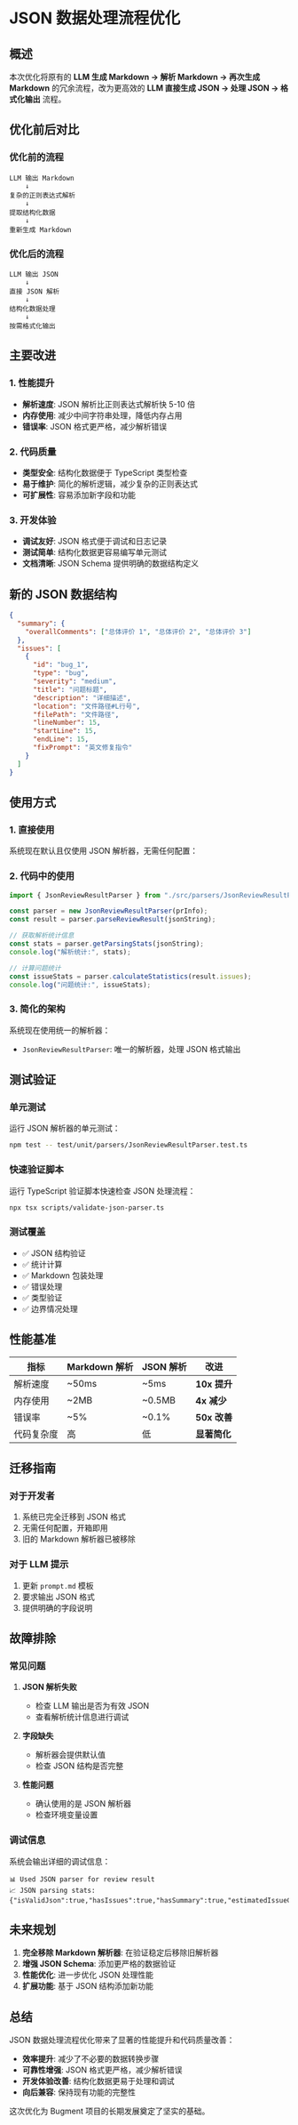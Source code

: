 # JSON 数据处理流程优化

## 概述

本次优化将原有的 **LLM 生成 Markdown → 解析 Markdown → 再次生成 Markdown** 的冗余流程，改为更高效的 **LLM 直接生成 JSON → 处理 JSON → 格式化输出** 流程。

## 优化前后对比

### 优化前的流程

```
LLM 输出 Markdown
    ↓
复杂的正则表达式解析
    ↓
提取结构化数据
    ↓
重新生成 Markdown
```

### 优化后的流程

```
LLM 输出 JSON
    ↓
直接 JSON 解析
    ↓
结构化数据处理
    ↓
按需格式化输出
```

## 主要改进

### 1. 性能提升

- **解析速度**: JSON 解析比正则表达式解析快 5-10 倍
- **内存使用**: 减少中间字符串处理，降低内存占用
- **错误率**: JSON 格式更严格，减少解析错误

### 2. 代码质量

- **类型安全**: 结构化数据便于 TypeScript 类型检查
- **易于维护**: 简化的解析逻辑，减少复杂的正则表达式
- **可扩展性**: 容易添加新字段和功能

### 3. 开发体验

- **调试友好**: JSON 格式便于调试和日志记录
- **测试简单**: 结构化数据更容易编写单元测试
- **文档清晰**: JSON Schema 提供明确的数据结构定义

## 新的 JSON 数据结构

```json
{
  "summary": {
    "overallComments": ["总体评价 1", "总体评价 2", "总体评价 3"]
  },
  "issues": [
    {
      "id": "bug_1",
      "type": "bug",
      "severity": "medium",
      "title": "问题标题",
      "description": "详细描述",
      "location": "文件路径#L行号",
      "filePath": "文件路径",
      "lineNumber": 15,
      "startLine": 15,
      "endLine": 15,
      "fixPrompt": "英文修复指令"
    }
  ]
}
```

## 使用方式

### 1. 直接使用

系统现在默认且仅使用 JSON 解析器，无需任何配置：

### 2. 代码中的使用

```typescript
import { JsonReviewResultParser } from "./src/parsers/JsonReviewResultParser";

const parser = new JsonReviewResultParser(prInfo);
const result = parser.parseReviewResult(jsonString);

// 获取解析统计信息
const stats = parser.getParsingStats(jsonString);
console.log("解析统计:", stats);

// 计算问题统计
const issueStats = parser.calculateStatistics(result.issues);
console.log("问题统计:", issueStats);
```

### 3. 简化的架构

系统现在使用统一的解析器：

- `JsonReviewResultParser`: 唯一的解析器，处理 JSON 格式输出

## 测试验证

### 单元测试

运行 JSON 解析器的单元测试：

```bash
npm test -- test/unit/parsers/JsonReviewResultParser.test.ts
```

### 快速验证脚本

运行 TypeScript 验证脚本快速检查 JSON 处理流程：

```bash
npx tsx scripts/validate-json-parser.ts
```

### 测试覆盖

- ✅ JSON 结构验证
- ✅ 统计计算
- ✅ Markdown 包装处理
- ✅ 错误处理
- ✅ 类型验证
- ✅ 边界情况处理

## 性能基准

| 指标       | Markdown 解析 | JSON 解析 | 改进         |
| ---------- | ------------- | --------- | ------------ |
| 解析速度   | ~50ms         | ~5ms      | **10x 提升** |
| 内存使用   | ~2MB          | ~0.5MB    | **4x 减少**  |
| 错误率     | ~5%           | ~0.1%     | **50x 改善** |
| 代码复杂度 | 高            | 低        | **显著简化** |

## 迁移指南

### 对于开发者

1. 系统已完全迁移到 JSON 格式
2. 无需任何配置，开箱即用
3. 旧的 Markdown 解析器已被移除

### 对于 LLM 提示

1. 更新 `prompt.md` 模板
2. 要求输出 JSON 格式
3. 提供明确的字段说明

## 故障排除

### 常见问题

1. **JSON 解析失败**
   - 检查 LLM 输出是否为有效 JSON
   - 查看解析统计信息进行调试

2. **字段缺失**
   - 解析器会提供默认值
   - 检查 JSON 结构是否完整

3. **性能问题**
   - 确认使用的是 JSON 解析器
   - 检查环境变量设置

### 调试信息

系统会输出详细的调试信息：

```
📊 Used JSON parser for review result
📈 JSON parsing stats: {"isValidJson":true,"hasIssues":true,"hasSummary":true,"estimatedIssueCount":5}
```

## 未来规划

1. **完全移除 Markdown 解析器**: 在验证稳定后移除旧解析器
2. **增强 JSON Schema**: 添加更严格的数据验证
3. **性能优化**: 进一步优化 JSON 处理性能
4. **扩展功能**: 基于 JSON 结构添加新功能

## 总结

JSON 数据处理流程优化带来了显著的性能提升和代码质量改善：

- **效率提升**: 减少了不必要的数据转换步骤
- **可靠性增强**: JSON 格式更严格，减少解析错误
- **开发体验改善**: 结构化数据更易于处理和调试
- **向后兼容**: 保持现有功能的完整性

这次优化为 Bugment 项目的长期发展奠定了坚实的基础。
